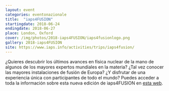 ```yaml
---
layout: event
categories: eventonazionale
title:  "iaps4FUSION"
startingdate: 2018-06-24
endingdate: 2018-06-27
place: London, Oxford
cover: /img/photos/2018-iaps4FUSION/iaps4fusionlogo.png
gallery: 2018-iaps4FUSION
site: https://www.iaps.info/activities/trips/iaps4fusion/
---
```


¿Quieres descubrir los últimos avances en física nuclear de la mano de algunos de los mayores expertos mundiales en la materia? ¿Tal vez conocer las mayores instalaciones de fusión de Europa? ¿Y disfrutar de una experiencia única con participantes de todo el mundo? Puedes acceder a toda la información sobre esta nueva edición de iaps4FUSION en <a href="https://www.iaps.info/activities/trips/iaps4fusion/" class="collection-item">esta web</a>.
